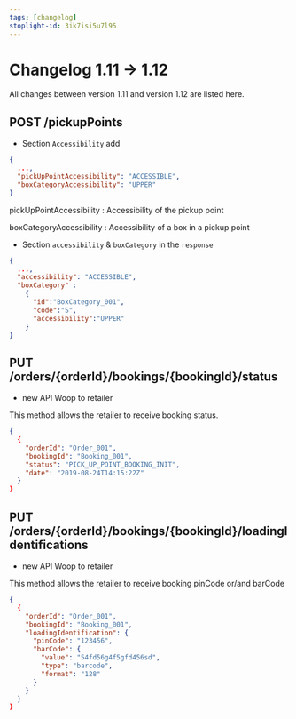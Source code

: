 ```yaml
---
tags: [changelog]
stoplight-id: 3ik7isi5u7l95
---
```


# Changelog 1.11 -> 1.12

All changes between version 1.11 and version 1.12 are listed here.

## POST /pickupPoints 

- Section `Accessibility` add 

<!--
type: tab
title: 1.12.0
-->

```json
{
  ...,
  "pickUpPointAccessibility": "ACCESSIBLE",
  "boxCategoryAccessibility": "UPPER"
}
```

<!-- type: tab-end -->

pickUpPointAccessibility : Accessibility of the pickup point

boxCategoryAccessibility : Accessibility of a box in a pickup point

- Section `accessibility` & `boxCategory` in the `response` 

<!--
type: tab
title: 1.12.0
-->

```json
{
  ...,
  "accessibility": "ACCESSIBLE",
  "boxCategory" :
    {
      "id":"BoxCategory_001",
      "code":"S",
      "accessibility":"UPPER"
    }
}
```

<!-- type: tab-end -->


## PUT /orders/{orderId}/bookings/{bookingId}/status
- new API Woop to retailer

This method allows the retailer to receive booking status.

<!--
type: tab
title: 1.12.0
-->

```json
{
  {
    "orderId": "Order_001",
    "bookingId": "Booking_001",
    "status": "PICK_UP_POINT_BOOKING_INIT",
    "date": "2019-08-24T14:15:22Z"
  }
}
```
<!-- type: tab-end -->



## PUT /orders/{orderId}/bookings/{bookingId}/loadingIdentifications
- new API Woop to retailer

This method allows the retailer to receive booking pinCode or/and barCode

<!--
type: tab
title: 1.12.0
-->

```json
{
  {
    "orderId": "Order_001",
    "bookingId": "Booking_001",
    "loadingIdentification": {
      "pinCode": "123456",
      "barCode": {
        "value": "54fd56g4f5gfd456sd",
        "type": "barcode",
        "format": "128"
      }
    }
  }
}
```
<!-- type: tab-end -->
